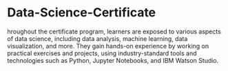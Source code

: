 # Data-Science-Certificate
hroughout the certificate program, learners are exposed to various aspects of data science, including data analysis, machine learning, data visualization, and more. They gain hands-on experience by working on practical exercises and projects, using industry-standard tools and technologies such as Python, Jupyter Notebooks, and IBM Watson Studio.
